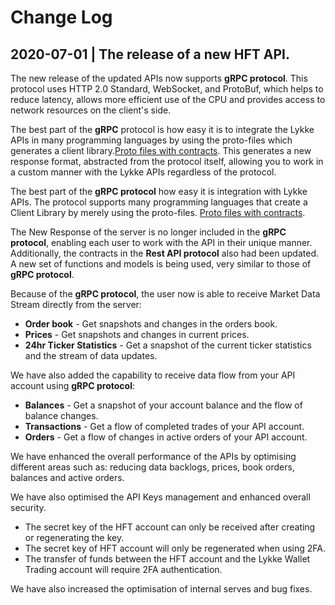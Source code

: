 # Change Log

## 2020-07-01 | The release of a new HFT API.

The new release of the updated APIs now supports **gRPC protocol**. This protocol uses HTTP 2.0 Standard, WebSocket, and ProtoBuf, which helps to reduce latency, allows more efficient use of the CPU and provides access to network resources on the client's side.

The best part of the **gRPC** protocol is how easy it is to integrate the Lykke APIs in many programming languages by using the proto-files which generates a client library.[Proto files with contracts](https://github.com/LykkeCity/Trading-API/tree/master/grpc_proto_contracts). This generates a new response format, abstracted from the protocol itself, allowing you to work in a custom manner with the Lykke APIs regardless of the protocol.

The best part of the **gRPC protocol** how easy it is integration with Lykke APIs. The protocol supports many programming languages that create a Client Library by merely using the proto-files. [Proto files with contracts](https://github.com/LykkeCity/Trading-API/tree/master/grpc_proto_contracts).

The New Response of the server is no longer included in the **gRPC protocol**, enabling each user to work with the API in their unique manner. Additionally, the contracts in the **Rest API protocol** also had been updated. A new set of functions and models is being used, very similar to those of **gRPC protocol**.

Because of the **gRPC protocol**, the user now is able to receive Market Data Stream directly from the server:

* **Order book** - Get snapshots and changes in the orders book.
* **Prices** - Get snapshots and changes in current prices.
* **24hr Ticker Statistics** - Get a snapshot of the current ticker statistics and the stream of data updates.

We have also added the capability to receive data flow from your API account using **gRPC protocol**:

* **Balances** - Get a snapshot of your account balance and the flow of balance changes.
* **Transactions** - Get a flow of completed trades of your API account.
* **Orders** - Get a flow of changes in active orders of your API account.

We have enhanced the overall performance of the APIs by optimising different areas such as: reducing data backlogs, prices, book orders, balances and active orders.

We have also optimised the API Keys management and enhanced overall security.

* The secret key of the HFT account can only be received after creating or regenerating the key.
* The secret key of HFT account will only be regenerated when using 2FA.
* The transfer of funds between the HFT account and the Lykke Wallet Trading account will require 2FA authentication.

We have also increased the optimisation of internal serves and bug fixes.



